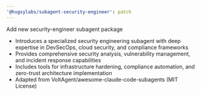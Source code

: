 ```yaml
---
'@hugsylabs/subagent-security-engineer': patch
---
```


Add new security-engineer subagent package

- Introduces a specialized security engineering subagent with deep expertise in DevSecOps, cloud security, and compliance frameworks
- Provides comprehensive security analysis, vulnerability management, and incident response capabilities
- Includes tools for infrastructure hardening, compliance automation, and zero-trust architecture implementation
- Adapted from VoltAgent/awesome-claude-code-subagents (MIT License)
